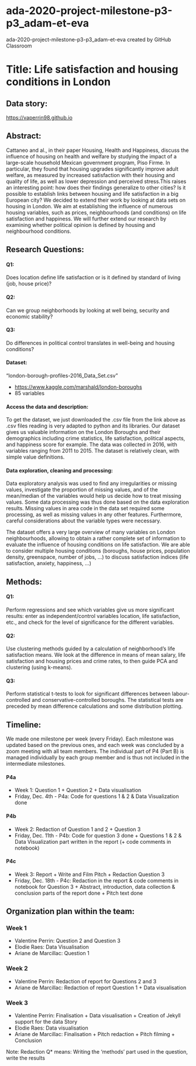 # ada-2020-project-milestone-p3-p3_adam-et-eva
ada-2020-project-milestone-p3-p3_adam-et-eva created by GitHub Classroom

# Title: Life satisfaction and housing conditions in London

## Data story:

https://vaperrin98.github.io 

## Abstract:
Cattaneo and al., in their paper Housing, Health and Happiness, discuss the influence of housing on health and welfare by studying the impact of a large-scale household Mexican government program, Piso Firme. In particular, they found that housing upgrades significantly improve adult welfare, as measured by increased satisfaction with their housing and quality of life, as well as lower depression and perceived stress.This raises an interesting point: how does their findings generalize to other cities? Is it possible to establish links between housing and life satisfaction in a big European city? We decided to extend their work by looking at data sets on housing in London. We aim at establishing the influence of numerous housing variables, such as prices, neighbourhoods (and conditions) on life satisfaction and happiness. We will further extend our research by examining whether political opinion is defined by housing and neighbourhood conditions.

## Research Questions: 
#### Q1: 
Does location define life satisfaction or is it defined by standard of living (job, house price)?
#### Q2: 
Can we group neighborhoods by looking at well being, security and economic stability? 
#### Q3: 
Do differences in political control translates in well-being and housing conditions? 

#### Dataset:
“london-borough-profiles-2016_Data_Set.csv”
- https://www.kaggle.com/marshald/london-boroughs 
- 85 variables

#### Access the data and description:
To get the dataset, we just downloaded the .csv file from the link above as .csv files reading is very adapted to python and its libraries.
Our dataset gives us valuable information on the London Boroughs and their demographics including crime statistics, life satisfaction, political aspects, and happiness score for example. The data was collected in 2016, with variables ranging from 2011 to 2015.
The dataset is relatively clean, with simple value definitions.

#### Data exploration, cleaning and processing:
Data exploratory analysis was used to find any irregularities or missing values, investigate the proportion of missing values, and of the mean/median of the variables would help us decide how to treat missing values. Some data processing was thus done based on the data exploration results. Missing values in area code in the data set required some processing, as well as missing values in any other features. Furthermore, careful considerations about the variable types were necessary.

The dataset offers a very large overview of many variables on London neighbourhoods, allowing to obtain a rather complete set of information to evaluate the influence of housing conditions on life satisfaction.  We are able to consider multiple housing conditions (boroughs, house prices, population density, greenspace, number of jobs, ...) to discuss satisfaction indices (life satisfaction, anxiety, happiness, …)

## Methods:
#### Q1: 
Perform regressions and see which variables give us more significant results: enter as independent/control variables location, life satisfaction, etc., and check for the level of significance for the different variables.

#### Q2: 
Use clustering methods guided by a calculation of neighborhood’s life satisfaction means. We look at the difference in means of mean salary, life satisfaction and housing prices and crime rates, to then guide PCA and clustering (using k-means).

#### Q3: 
Perform statistical t-tests to look for significant differences between labour-controlled and conservative-controlled boroughs. The statistical tests are preceded by mean difference calculations and some distribution plotting.

## Timeline:
We made one milestone per week (every Friday). Each milestone was updated based on the previous ones, and each week was concluded by a zoom meeting with all team members.
The individual part of P4 (Part B) is managed individually by each group member and is thus not included in the intermediate milestones.

#### P4a
- Week 1: Question 1 + Question 2 + Data visualisation
- Friday, Dec. 4th - P4a: Code for questions 1 & 2 & Data Visualization done

#### P4b
- Week 2: Redaction of Question 1 and 2 + Question 3
- Friday, Dec. 11th - P4b: Code for question 3 done + Questions 1 & 2 & Data Visualization part written in the report (+ code comments in notebook)

#### P4c
- Week 3: Report + Write and Film Pitch + Redaction Question 3
- Friday, Dec. 18th - P4c: Redaction in the report & code comments in notebook for Question 3 + Abstract, introduction, data collection & conclusion parts of the report done + Pitch text done

## Organization plan within the team:
### Week 1
- Valentine Perrin: Question 2 and Question 3
- Elodie Raes: Data Visualisation
- Ariane de Marcillac: Question 1

### Week 2
- Valentine Perrin: Redaction of report for Questions 2 and 3 
- Ariane de Marcillac: Redaction of report Question 1 + Data visualisation

### Week 3
- Valentine Perrin: Finalisation + Data visualisation + Creation of Jekyll support for the data Story
- Elodie Raes: Data visualisation
- Ariane de Marcillac: Finalisation + Pitch redaction + Pitch filming + Conclusion

Note: Redaction Q* means: Writing the ‘methods’ part used in the question, write the results
